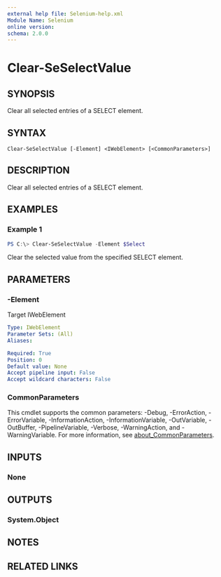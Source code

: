 ```yaml
---
external help file: Selenium-help.xml
Module Name: Selenium
online version:
schema: 2.0.0
---
```


# Clear-SeSelectValue

## SYNOPSIS
Clear all selected entries of a SELECT element.

## SYNTAX

```
Clear-SeSelectValue [-Element] <IWebElement> [<CommonParameters>]
```

## DESCRIPTION
Clear all selected entries of a SELECT element.

## EXAMPLES

### Example 1
```powershell
PS C:\> Clear-SeSelectValue -Element $Select
```

Clear the selected value from the specified SELECT element.

## PARAMETERS

### -Element
Target IWebElement

```yaml
Type: IWebElement
Parameter Sets: (All)
Aliases:

Required: True
Position: 0
Default value: None
Accept pipeline input: False
Accept wildcard characters: False
```

### CommonParameters
This cmdlet supports the common parameters: -Debug, -ErrorAction, -ErrorVariable, -InformationAction, -InformationVariable, -OutVariable, -OutBuffer, -PipelineVariable, -Verbose, -WarningAction, and -WarningVariable. For more information, see [about_CommonParameters](http://go.microsoft.com/fwlink/?LinkID=113216).

## INPUTS

### None

## OUTPUTS

### System.Object
## NOTES

## RELATED LINKS
